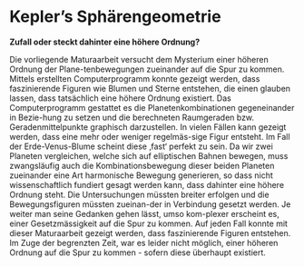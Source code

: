 # Kepler’s Sphärengeometrie
**Zufall oder steckt dahinter eine höhere Ordnung?**

Die vorliegende Maturaarbeit versucht dem Mysterium einer höheren Ordnung der Plane-tenbewegungen zueinander auf die Spur zu kommen. Mittels erstellten Computerprogramm konnte gezeigt werden, dass faszinierende Figuren wie Blumen und Sterne entstehen, die einen glauben lassen, dass tatsächlich eine höhere Ordnung existiert. 
Das Computerprogramm gestattet es die Planetenkombinationen gegeneinander in Bezie-hung zu setzen und die berechneten Raumgeraden bzw. Geradenmittelpunkte graphisch darzustellen. In vielen Fällen kann gezeigt werden, dass eine mehr oder weniger regelmäs-sige Figur entsteht. Im Fall der Erde-Venus-Blume scheint diese ‚fast‘ perfekt zu sein. 
Da wir zwei Planeten vergleichen, welche sich auf elliptischen Bahnen bewegen, muss zwangsläufig auch die Kombinationsbewegung dieser beiden Planeten zueinander eine Art harmonische Bewegung generieren, so dass nicht wissenschaftlich fundiert gesagt werden kann, dass dahinter eine höhere Ordnung steht. 
Die Untersuchungen müssten breiter erfolgen und die Bewegungsfiguren müssten zueinan-der in Verbindung gesetzt werden. Je weiter man seine Gedanken gehen lässt, umso kom-plexer erscheint es, einer Gesetzmässigkeit auf die Spur zu kommen. 
Auf jeden Fall konnte mit dieser Maturaarbeit gezeigt werden, dass faszinierende Figuren entstehen. Im Zuge der begrenzten Zeit, war es leider nicht möglich, einer höheren Ordnung auf die Spur zu kommen - sofern diese überhaupt existiert.

